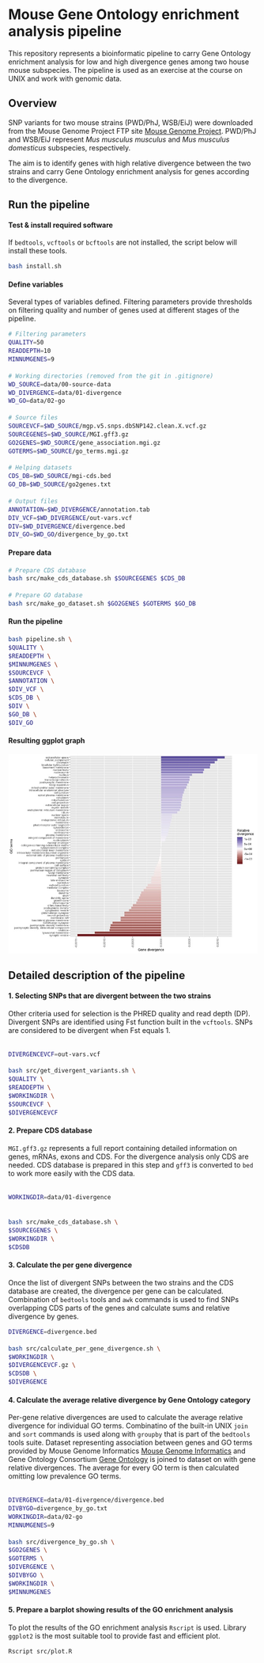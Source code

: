 # Mouse Gene Ontology enrichment analysis pipeline

This repository represents a bioinformatic pipeline to carry Gene Ontology enrichment analysis for low and high divergence genes among two house mouse subspecies. The pipeline is used as an exercise at the course on UNIX and work with genomic data.

## Overview

SNP variants for two mouse strains (PWD/PhJ, WSB/EiJ) were downloaded from the Mouse Genome Project FTP site [Mouse Genome Project](https://www.sanger.ac.uk/data/mouse-genomes-project/). PWD/PhJ and WSB/EiJ represent *Mus musculus musculus* and *Mus musculus domesticus* subspecies, respectively.

The aim is to identify genes with high relative divergence between the two strains and carry Gene Ontology enrichment analysis for genes according to the divergence.

## Run the pipeline

#### Test & install required software

If `bedtools`, `vcftools` or `bcftools` are not installed, the script below will install these tools.

```bash
bash install.sh
```

#### Define variables

Several types of variables defined. Filtering parameters provide thresholds on filtering quality and number of genes used at different stages of the pipeline.

```bash
# Filtering parameters
QUALITY=50
READDEPTH=10
MINNUMGENES=9

# Working directories (removed from the git in .gitignore)
WD_SOURCE=data/00-source-data
WD_DIVERGENCE=data/01-divergence
WD_GO=data/02-go

# Source files
SOURCEVCF=$WD_SOURCE/mgp.v5.snps.dbSNP142.clean.X.vcf.gz
SOURCEGENES=$WD_SOURCE/MGI.gff3.gz
GO2GENES=$WD_SOURCE/gene_association.mgi.gz
GOTERMS=$WD_SOURCE/go_terms.mgi.gz

# Helping datasets
CDS_DB=$WD_SOURCE/mgi-cds.bed
GO_DB=$WD_SOURCE/go2genes.txt

# Output files
ANNOTATION=$WD_DIVERGENCE/annotation.tab
DIV_VCF=$WD_DIVERGENCE/out-vars.vcf
DIV=$WD_DIVERGENCE/divergence.bed
DIV_GO=$WD_GO/divergence_by_go.txt
```

#### Prepare data

```bash
# Prepare CDS database
bash src/make_cds_database.sh $SOURCEGENES $CDS_DB

# Prepare GO database
bash src/make_go_dataset.sh $GO2GENES $GOTERMS $GO_DB
```

#### Run the pipeline

```bash
bash pipeline.sh \
$QUALITY \
$READDEPTH \
$MINNUMGENES \
$SOURCEVCF \
$ANNOTATION \
$DIV_VCF \
$CDS_DB \
$DIV \
$GO_DB \
$DIV_GO
```

#### Resulting ggplot graph

![results](results/go-enrichment.jpg)

## Detailed description of the pipeline

#### 1. Selecting SNPs that are divergent between the two strains

Other criteria used for selection is the PHRED quality and read depth (DP). Divergent SNPs are identified using Fst function built in the `vcftools`. SNPs are considered to be divergent when Fst equals 1.

```bash

DIVERGENCEVCF=out-vars.vcf

bash src/get_divergent_variants.sh \
$QUALITY \
$READDEPTH \
$WORKINGDIR \
$SOURCEVCF \
$DIVERGENCEVCF
```

#### 2. Prepare CDS database

`MGI.gff3.gz` represents a full report containing detailed information on genes, mRNAs, exons and CDS. For the divergence analysis only CDS are needed. CDS database is prepared in this step and `gff3` is converted to `bed` to work more easily with the CDS data.

```bash

WORKINGDIR=data/01-divergence


bash src/make_cds_database.sh \
$SOURCEGENES \
$WORKINGDIR \
$CDSDB
```

#### 3. Calculate the per gene divergence

Once the list of divergent SNPs between the two strains and the CDS database are created, the divergence per gene can be calculated. Combination of `bedtools` tools and `awk` commands is used to find SNPs overlapping CDS parts of the genes and calculate sums and relative divergence by genes.

```bash
DIVERGENCE=divergence.bed

bash src/calculate_per_gene_divergence.sh \
$WORKINGDIR \
$DIVERGENCEVCF.gz \
$CDSDB \
$DIVERGENCE
```

#### 4. Calculate the average relative divergence by Gene Ontology category

Per-gene relative divergences are used to calculate the average relative divergence for individual GO terms. Combinatino of the built-in UNIX `join` and `sort` commands is used along with `groupby` that is part of the `bedtools` tools suite. Dataset representing association between genes and GO terms provided by Mouse Genome Informatics [Mouse Genome Informatics](http://www.informatics.jax.org) and Gene Ontology Consortium [Gene Ontology](http://geneontology.org) is joined to dataset on with gene relative divergences. The average for every GO term is then calculated omitting low prevalence GO terms.

```bash

DIVERGENCE=data/01-divergence/divergence.bed
DIVBYGO=divergence_by_go.txt
WORKINGDIR=data/02-go
MINNUMGENES=9

bash src/divergence_by_go.sh \
$GO2GENES \
$GOTERMS \
$DIVERGENCE \
$DIVBYGO \
$WORKINGDIR \
$MINNUMGENES
```

#### 5. Prepare a barplot showing results of the GO enrichment analysis

To plot the results of the GO enrichment analysis `Rscript` is used. Library `ggplot2` is the most suitable tool to provide fast and efficient plot.

```bash
Rscript src/plot.R
```